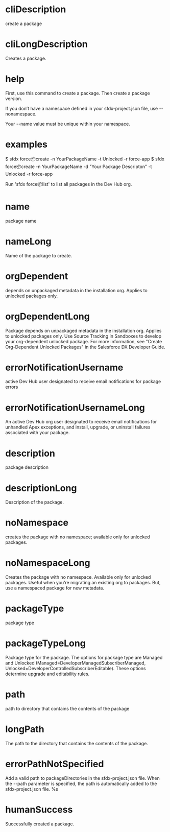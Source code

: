 # cliDescription

create a package

# cliLongDescription

Creates a package.

# help

First, use this command to create a package. Then create a package version.

If you don’t have a namespace defined in your sfdx-project.json file, use --nonamespace.

Your --name value must be unique within your namespace.

# examples

$ sfdx force:package:create -n YourPackageName -t Unlocked -r force-app
$ sfdx force:package:create -n YourPackageName -d "Your Package Descripton" -t Unlocked -r force-app

Run 'sfdx force:package:list' to list all packages in the Dev Hub org.

# name

package name

# nameLong

Name of the package to create.

# orgDependent

depends on unpackaged metadata in the installation org. Applies to unlocked packages only.

# orgDependentLong

Package depends on unpackaged metadata in the installation org. Applies to unlocked packages only.
Use Source Tracking in Sandboxes to develop your org-dependent unlocked package.
For more information, see "Create Org-Dependent Unlocked Packages" in the Salesforce DX Developer Guide.

# errorNotificationUsername

active Dev Hub user designated to receive email notifications for package errors

# errorNotificationUsernameLong

An active Dev Hub org user designated to receive email notifications for unhandled Apex exceptions, and install, upgrade, or uninstall failures associated with your package.

# description

package description

# descriptionLong

Description of the package.

# noNamespace

creates the package with no namespace; available only for unlocked packages.

# noNamespaceLong

Creates the package with no namespace. Available only for unlocked packages. Useful when you’re migrating an existing org to packages. But, use a namespaced package for new metadata.

# packageType

package type

# packageTypeLong

Package type for the package.
The options for package type are Managed and Unlocked (Managed=DeveloperManagedSubscriberManaged, Unlocked=DeveloperControlledSubscriberEditable).
These options determine upgrade and editability rules.

# path

path to directory that contains the contents of the package

# longPath

The path to the directory that contains the contents of the package.

# errorPathNotSpecified

Add a valid path to packageDirectories in the sfdx-project.json file. When the --path parameter is specified, the path is automatically added to the sfdx-project.json file.
%s

# humanSuccess

Successfully created a package.
